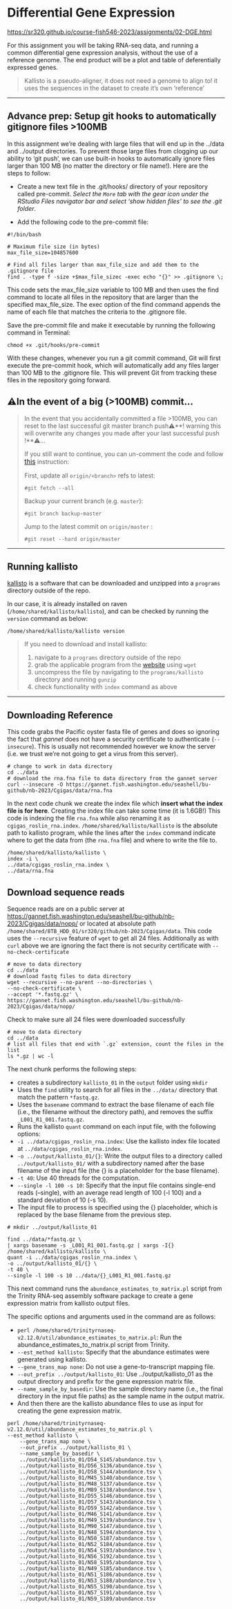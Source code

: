 # Differential Gene Expression

<https://sr320.github.io/course-fish546-2023/assignments/02-DGE.html>

For this assignment you will be taking RNA-seq data, and running a
common differential gene expression analysis, without the use of a
reference genome. The end product will be a plot and table of
deferentially expressed genes.

> Kallisto is a pseudo-aligner, it does not need a genome to align to!
> it uses the sequences in the dataset to create it’s own ‘reference’

------------------------------------------------------------------------

## Advance prep: Setup git hooks to automatically gitignore files &gt;100MB

In this assignment we’re dealing with large files that will end up in
the ../data and ../output directories. To prevent those large files from
clogging up our ability to ‘git push’, we can use built-in hooks to
automatically ignore files larger than 100 MB (no matter the directory
or file name!). Here are the steps to follow:

-   Create a new text file in the .git/hooks/ directory of your
    repository called pre-commit. *Select the `More` tab with the gear
    icon under the RStudio Files navigator bar and select ‘show hidden
    files’ to see the .git folder*.

-   Add the following code to the pre-commit file:

<!-- -->

    #!/bin/bash

    # Maximum file size (in bytes)
    max_file_size=104857600

    # Find all files larger than max_file_size and add them to the .gitignore file
    find . -type f -size +$max_file_sizec -exec echo "{}" >> .gitignore \;

This code sets the max\_file\_size variable to 100 MB and then uses the
find command to locate all files in the repository that are larger than
the specified max\_file\_size. The exec option of the find command
appends the name of each file that matches the criteria to the
.gitignore file.

Save the pre-commit file and make it executable by running the following
command in Terminal:

    chmod +x .git/hooks/pre-commit

With these changes, whenever you run a git commit command, Git will
first execute the pre-commit hook, which will automatically add any
files larger than 100 MB to the .gitignore file. This will prevent Git
from tracking these files in the repository going forward.

## ⚠️In the event of a big (&gt;100MB) commit…

> In the event that you accidentally committed a file &gt;100MB, you can
> reset to the last successful git master branch push⚠️**! warning this
> will overwrite any changes you made after your last successful push
> !**⚠️…
>
> If you still want to continue, you can un-comment the code and follow
> <a href="#0"
> style="background-color: transparent; font-size: 11.4pt;">this</a>
> instruction:
>
> First, update all `origin/<branch>` refs to latest:
>
>     #git fetch --all
>
> Backup your current branch (e.g. `master`):
>
>     #git branch backup-master
>
> Jump to the latest commit on `origin/master` :
>
>     #git reset --hard origin/master

------------------------------------------------------------------------

## Running kallisto

[kallisto](https://pachterlab.github.io/kallisto/) is a software that
can be downloaded and unzipped into a `programs` directory outside of
the repo.

In our case, it is already installed on raven
(`/home/shared/kallisto/kallisto`), and can be checked by running the
`version` command as below:

    /home/shared/kallisto/kallisto version

> If you need to download and install kallisto:
>
> 1.  navigate to a `programs` directory outside of the repo
> 2.  grab the applicable program from the
>     [website](https://pachterlab.github.io/kallisto/) using `wget`
> 3.  uncompress the file by navigating to the `programs/kallisto`
>     directory and running `gunzip`
> 4.  check functionality with `index` command as above

------------------------------------------------------------------------

## Downloading Reference

This code grabs the Pacific oyster fasta file of genes and does so
ignoring the fact that *gannet* does not have a security certificate to
authenticate (`--insecure`). This is usually not recommended however we
know the server (i.e. we trust we’re not going to get a virus from this
server).

    # change to work in data directory
    cd ../data
    # download the rna.fna file to data directory from the gannet server
    curl --insecure -O https://gannet.fish.washington.edu/seashell/bu-github/nb-2023/Cgigas/data/rna.fna

In the next code chunk we create the index file which **insert what the
index file is for here**. Creating the index file can take some time (it
is 1.6GB!) This code is indexing the file `rna.fna` while also renaming
it as `cgigas_roslin_rna.index`. `/home/shared/kallisto/kallisto` is the
absolute path to kallisto program, while the lines after the `index`
command indicate where to get the data from (the `rna.fna` file) and
where to write the file to.

    /home/shared/kallisto/kallisto \
    index -i \
    ../data/cgigas_roslin_rna.index \
    ../data/rna.fna

## Download sequence reads

Sequence reads are on a public server at
<https://gannet.fish.washington.edu/seashell/bu-github/nb-2023/Cgigas/data/nopp/>
or located at absolute path
`/home/shared/8TB_HDD_01/sr320/github/nb-2023/Cgigas/data`. This code
uses the `--recursive` feature of `wget` to get all 24 files.
Additionally as with `curl` above we are ignoring the fact there is not
security certificate with `--no-check-certificate`

    # move to data directory
    cd ../data 
    # download fastq files to data directory 
    wget --recursive --no-parent --no-directories \
    --no-check-certificate \
    --accept '*.fastq.gz' \
    https://gannet.fish.washington.edu/seashell/bu-github/nb-2023/Cgigas/data/nopp/

Check to make sure all 24 files were downloaded successfully

    # move to data directory
    cd ../data
    # list all files that end with `.gz` extension, count the files in the list
    ls *.gz | wc -l

The next chunk performs the following steps:

-   creates a subdirectory `kallisto_01` in the `output` folder using
    `mkdir`
-   Uses the `find` utility to search for all files in the `../data/`
    directory that match the pattern `*fastq.gz`.
-   Uses the `basename` command to extract the base filename of each
    file (i.e., the filename without the directory path), and removes
    the suffix `_L001_R1_001.fastq.gz`.
-   Runs the kallisto `quant` command on each input file, with the
    following options:
-   `-i ../data/cgigas_roslin_rna.index`: Use the kallisto index file
    located at `../data/cgigas_roslin_rna.index`.
-   `-o ../output/kallisto_01/{}`: Write the output files to a directory
    called `../output/kallisto_01/` with a subdirectory named after the
    base filename of the input file (the {} is a placeholder for the
    base filename).
-   `-t 40`: Use 40 threads for the computation.
-   `--single -l 100 -s 10`: Specify that the input file contains
    single-end reads (–single), with an average read length of 100
    (-l 100) and a standard deviation of 10 (-s 10).
-   The input file to process is specified using the {} placeholder,
    which is replaced by the base filename from the previous step.

<!-- -->


    # mkdir ../output/kallisto_01

    find ../data/*fastq.gz \
    | xargs basename -s _L001_R1_001.fastq.gz | xargs -I{} /home/shared/kallisto/kallisto \
    quant -i ../data/cgigas_roslin_rna.index \
    -o ../output/kallisto_01/{} \
    -t 40 \
    --single -l 100 -s 10 ../data/{}_L001_R1_001.fastq.gz

This next command runs the `abundance_estimates_to_matrix.pl` script
from the Trinity RNA-seq assembly software package to create a gene
expression matrix from kallisto output files.

The specific options and arguments used in the command are as follows:

-   `perl /home/shared/trinityrnaseq-v2.12.0/util/abundance_estimates_to_matrix.pl`:
    Run the abundance\_estimates\_to\_matrix.pl script from Trinity.
-   `--est_method kallisto`: Specify that the abundance estimates were
    generated using kallisto.
-   `--gene_trans_map none`: Do not use a gene-to-transcript mapping
    file.
-   `--out_prefix ../output/kallisto_01`: Use ../output/kallisto\_01 as
    the output directory and prefix for the gene expression matrix file.
-   `--name_sample_by_basedir`: Use the sample directory name (i.e., the
    final directory in the input file paths) as the sample name in the
    output matrix.
-   And then there are the kallisto abundance files to use as input for
    creating the gene expression matrix.

<!-- -->


    perl /home/shared/trinityrnaseq-v2.12.0/util/abundance_estimates_to_matrix.pl \
    --est_method kallisto \
        --gene_trans_map none \
        --out_prefix ../output/kallisto_01 \
        --name_sample_by_basedir \
        ../output/kallisto_01/D54_S145/abundance.tsv \
        ../output/kallisto_01/D56_S136/abundance.tsv \
        ../output/kallisto_01/D58_S144/abundance.tsv \
        ../output/kallisto_01/M45_S140/abundance.tsv \
        ../output/kallisto_01/M48_S137/abundance.tsv \
        ../output/kallisto_01/M89_S138/abundance.tsv \
        ../output/kallisto_01/D55_S146/abundance.tsv \
        ../output/kallisto_01/D57_S143/abundance.tsv \
        ../output/kallisto_01/D59_S142/abundance.tsv \
        ../output/kallisto_01/M46_S141/abundance.tsv \
        ../output/kallisto_01/M49_S139/abundance.tsv \
        ../output/kallisto_01/M90_S147/abundance.tsv \
        ../output/kallisto_01/N48_S194/abundance.tsv \
        ../output/kallisto_01/N50_S187/abundance.tsv \
        ../output/kallisto_01/N52_S184/abundance.tsv \
        ../output/kallisto_01/N54_S193/abundance.tsv \
        ../output/kallisto_01/N56_S192/abundance.tsv \
        ../output/kallisto_01/N58_S195/abundance.tsv \
        ../output/kallisto_01/N49_S185/abundance.tsv \
        ../output/kallisto_01/N51_S186/abundance.tsv \
        ../output/kallisto_01/N53_S188/abundance.tsv \
        ../output/kallisto_01/N55_S190/abundance.tsv \
        ../output/kallisto_01/N57_S191/abundance.tsv \
        ../output/kallisto_01/N59_S189/abundance.tsv
        
